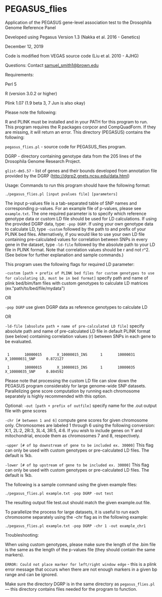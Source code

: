 # PEGASUS_flies
Application of the PEGASUS gene-level association test to the Drosophila Genome Reference Panel

Developed using Pegasus Version 1.3 (Nakka et al. 2016 - Genetics)

December 12, 2019

Code is modified from VEGAS source code (Liu et al. 2010 - AJHG)

Questions: Contact samuel_smith1@brown.edu

Requirements:

Perl 5

R (version 3.0.2 or higher)

Plink 1.07 (1.9 beta 3, 7 Jun is also okay)

Please note the following:

R and PLINK must be installed and in your PATH for this program to run.
This program requires the R packages corpcor and CompQuadForm. If they are missing, it will return an error.
This directory (PEGASUS) contains the following:

`pegasus_flies.pl` - source code for PEGASUS_flies program.

DGRP - directory containing genotype data from the 205 lines of the Drosophila Genome Research Project.

`glist-dm5.57` - list of genes and their bounds developed from annotation file provided by the DGRP (http://dgrp2.gnets.ncsu.edu/data.html)

Usage: Commands to run this program should have the following format:

`./pegasus_flies.pl [input pvalues file] [parameters]`

The input p-values file is a tab-separated table of SNP names and corresponding p-values. For an example file of p-values, please see `example.txt`. The one required parameter is to specify which reference genotype data or custom LD file should be used for LD calculations. If using the provided DGRP data, type: `-pop DGRP`. If using your own genotype data to calculate LD, type `-custom` followed by the path to and prefix of your PLINK bed files. Alternatively, if you would like to use your own LD file containing pre-calculated values for correlation between SNPs in every gene in the dataset, type `-ld-file` followed by the absolute path to your LD file in PLINK format. Note that correlation values should be r and not r^2. (See below for further explanation and sample commands.)

This program uses the following flags for required LD parameter:

`-custom [path + prefix of PLINK bed files for custom genotypes to use for calculating LD, must be in bed format]` specify path and name of plink bed/bim/fam files with custom genotypes to calculate LD matrices (ex."path/to/bed/file/mydata")

OR

`-pop DGRP` use given DGRP data as reference genotypes to calculate LD 

OR

`-ld-file [absolute path + name of pre-calculated LD file]` specify absolute path and name of pre-calculated LD file in default PLINK format (see below) containing correlation values (r) between SNPs in each gene to be evaluated.

```Accepted format for custom LD file: CHR_A BP_A SNP_A CHR_B BP_B SNP_B R

 1       10000015       X_10000015_INS      1       10000031       X_10000031_SNP     0.872127 

 1       10000015       X_10000015_INS      1       10000035       X_10000035_SNP     0.804592 
``` 
Please note that processing the custom LD file can slow down the PEGASUS program considerably for large genome-wide SNP datasets. Parallelizing gene score computation by running each chromosome separately is highly recommended with this option.

Optional: `-out [path + prefix of outfile]` specify name for the .out output file with gene scores

`-chr [# between 1 and 6]` compute gene scores for given chromosome only. Chromosomes are labeled 1 through 6 using the following conversion: X:1, 2L:2, 2R:3, 3L:4, 3R:5, 4:6. If you wish to include genes on Y and mitochondrial, encode them as chromosomes 7 and 8, respectively.

`-upper [# of bp downstream of gene to be included ex. 30000]` This flag can only be used with custom genotypes or pre-calculated LD files. The default is 1kb.

`-lower [# of bp upstream of gene to be included ex. 30000]` This flag can only be used with custom genotypes or pre-calculated LD files. The default is 1kb.

The following is a sample command using the given example files:

`./pegasus_flies.pl example.txt -pop DGRP -out test`

The resulting output file test.out should match the given example.out file.

To parallelize the process for large datasets, it is useful to run each chromosome separately using the -chr flag as in the following example:

`./pegasus_flies.pl example.txt -pop DGRP -chr 1 -out example_chr1`

Troubleshooting:

When using custom genotypes, please make sure the length of the .bim file is the same as the length of the p-values file (they should contain the same markers).

`ERROR: Could not place marker for left/right window edge` - this is a plink error message that occurs when there are not enough markers in a given bp range and can be ignored.

Make sure the directory DGRP is in the same directory as `pegasus_flies.pl` — this directory contains files needed for the program to function.
